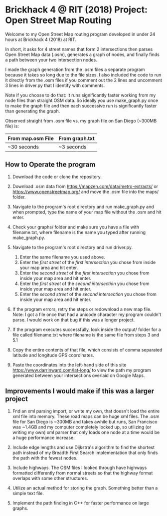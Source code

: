 # Brickhack 4 @ RIT (2018) Project: Open Street Map Routing 

Welcome to my Open Street Map routing program developed in under 24 hours at Brickhack 4 (2018)
at RIT.

In short, it asks for 4 street names that form 2 intersections then parses Open Street Map data (.osm),
generates a graph of nodes, and finally finds a path between your two intersection nodes.

I made the graph generation from the .osm files a separate program because
it takes so long due to the file sizes. I also included the code to run
it directly from the .osm files if you comment out the 2 lines and uncomment 3
lines in driver.py that I identify with comments.

Note if you choose to do that: It runs significantly faster working from my
node files than straight OSM data. So ideally you use make_graph.py once to
make the graph file and then each successive run is significantly faster than
generating the graph.

Observed straight from .osm file vs. my graph file on San Diego (~300MB file)
is:

| From map.osm File | From graph.txt |
------------------- | -------------- |
| ~30 seconds       | ~3 seconds     |

## How to Operate the program

1. Download the code or clone the repository.

2. Download .osm data from https://mapzen.com/data/metro-extracts/ or
https://www.openstreetmap.org/ and move the .osm file into the maps/ folder.

3. Navigate to the program's root directory and run make_graph.py and when prompted, type the name of your map file without
the .osm and hit enter.

4. Check your graphs/ folder and make sure you have a file with filename.txt, 
where filename is the name you typed after running make_graph.py.

5. Navigate to the program's root directory and run driver.py.

    1. Enter the same filename you used above.
    2. Enter the *first street* of the *first intersection* you chose from inside your map area and hit enter.
    3. Enter the *second street* of the *first intersection* you chose from inside your map area and hit enter.
    4. Enter the *first street* of the *second intersection* you chose from inside your map area and hit enter.
    5. Enter the *second street* of the *second intersection* you chose from inside your map area and hit enter.

6. If the program errors, retry the steps or redownload a new map file. Note: I got a file once
that had a unicode character my program couldn't parse. I would work on that bug if this was a longer project.

7. If the program executes successfully, look inside the output/ folder for a file called filename.txt
where filename is the same file from steps 3 and 5.1

8. Copy the entire contents of that file, which consists of comma separated latitude and longitude GPS coordinates.

9. Paste the coordinates into the left-hand side of this site https://www.darrinward.com/lat-long/
to view the path my program generated between your intersections overlaid on Google Maps.

## Improvements I would make if this was a larger project

1. Fnd an xml parsing import, or write my own, that doesn't load the 
entire xml file into memory. These road maps can be huge xml files. The .osm file for San Diego
is ~300MB and takes awhile but runs, San Francisco was ~1.4GB and my computer completely locked up, 
so utilizing (or writing my own) xml parser that only loads one node at a time would be a huge performance increase.

2. Include edge lengths and use Dijkstra's algorithm to find the shortest path instead of my 
Breadth First Search implementation that only finds the path with the fewest nodes.

3. Include highways. The OSM files I looked through have highways 
formatted differently from normal streets so that the highway format overlaps with some other structures.

4. Utilize an actual method for storing the graph. Something better
than a simple text file.

5. Implement the path finding in C++ for faster performance on large
graphs.

